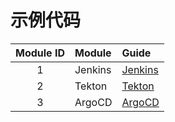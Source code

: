# 示例代码
| Module ID | Module  | Guide                        |
|:---------:|:--------|:-----------------------------|
|     1     | Jenkins | [Jenkins](jenkins/README.md) |
|     2     | Tekton  | [Tekton](tekton/README.md)   |
|     3     | ArgoCD  | [ArgoCD](argocd/README.md)   |

